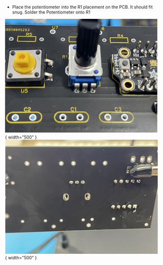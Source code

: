 - Place the potentiometer into the R1 placement on the PCB. It should fit snug. Solder the Potentiometer onto R1

![pot1](pot_images/p1.png){ width="500" }
![pot2](pot_images/p2.png){ width="500" }
